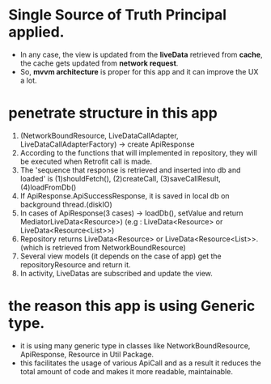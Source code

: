 # Single Source of Truth Principal applied.

* In any case, the view is updated from the **liveData** retrieved from **cache**, the cache gets updated from **network request**.
* So, **mvvm architecture** is proper for this app and it can improve the UX a lot. 

# penetrate structure in this app

1. (NetworkBoundResource, LiveDataCallAdapter, LiveDataCallAdapterFactory) -> create ApiResponse<T>
2. According to the functions that will implemented in repository, they will be executed when Retrofit call is made.
3. The 'sequence that response is retrieved and inserted into db and loaded' is (1)shouldFetch(), (2)createCall, (3)saveCallResult, (4)loadFromDb()
4. If ApiResponse.ApiSuccessResponse, it is saved in local db on background thread.(diskIO)
5. In cases of ApiResponse(3 cases) -> loadDb(), setValue and return MediatorLiveData<Resource<CacheObject>>) (e.g : LiveData<Resource<Recipe>> or LiveData<Resource<List<Recipe>>>)
6. Repository returns LiveData<Resource<Recipe>> or LiveData<Resource<List<Recipe>>>.(which is retrieved from NetworkBoundResource)
7. Several view models (it depends on the case of app) get the repositoryResource and return it.
8. In activity, LiveDatas are subscribed and update the view.

# the reason this app is using Generic type.

* it is using many generic type in classes like NetworkBoundResource, ApiResponse, Resource in Util Package.
* this facilitates the usage of various ApiCall and as a result it reduces the total amount of code and makes it more readable, maintainable.
